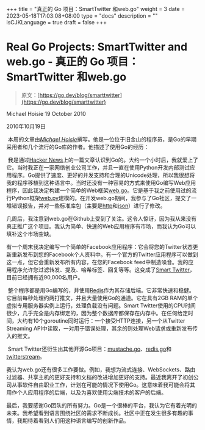 +++
title = "真正的 Go 项目：SmartTwitter 和web.go"
weight = 3
date = 2023-05-18T17:03:08+08:00
type = "docs"
description = ""
isCJKLanguage = true
draft = false
+++

# Real Go Projects: SmartTwitter and web.go - 真正的 Go 项目：SmartTwitter 和web.go

> 原文：[https://go.dev/blog/smarttwitter](https://go.dev/blog/smarttwitter)

Michael Hoisie
19 October 2010

2010年10月19日

​	本周的文章由[*Michael Hoisie*](http://www.hoisie.com/)撰写。他是一位位于旧金山的程序员，是Go的早期采用者和几个流行的Go库的作者。他描述了使用Go的经历：

​	我是通过[Hacker News](http://news.ycombinator.com/)上的一篇文章认识到Go的。大约一个小时后，我就爱上了它。当时我正在一家网络创业公司工作，并且一直在使用Python开发内部测试应用程序。Go提供了速度、更好的并发支持和合理的Unicode处理，所以我很想将我的程序移植到这种语言中。当时还没有一种容易的方式来使用Go编写Web应用程序，因此我决定构建一个简单的Web框架[web.go](http://github.com/hoisie/web.go)。它是基于我之前使用过的流行Python框架[web.py](http://webpy.org/)建模的。在开发web.go期间，我参与了Go社区，提交了一堆错误报告，并对一些标准库包（主要是[http](https://go.dev/pkg/http/)和[json](https://go.dev/pkg/json/)）进行了修改。

​	几周后，我注意到web.go在Github上受到了关注。这令人惊讶，因为我从来没有真正推广这个项目。我认为简单、快速的Web应用程序有市场，而我认为Go可以填补这个市场空缺。

​	有一个周末我决定编写一个简单的Facebook应用程序：它会将您的Twitter状态更新重新发布到您的Facebook个人资料中。有一个官方的Twitter应用程序可以做到这一点，但它会重新发布所有内容，在您的Facebook feed中制造噪音。我的应用程序允许您过滤转发、提及、哈希标签、回复等等。这变成了[Smart Twitter](http://www.facebook.com/apps/application.php?id=135488932982)，目前已经拥有近90,000名用户。

​	整个程序都是用Go编写的，并使用[Redis](https://redis.io/)作为其存储后端。它非常快速和稳健。它目前每秒处理约两打推文，并且大量使用Go的通道。它在具有2GB RAM的单个虚拟专用服务器实例上运行，处理负载没有问题。Smart Twitter使用的CPU时间很少，几乎完全是内存绑定的，因为整个数据库都保存在内存中。在任何给定时间，大约有10个goroutine同时运行：一个接受HTTP连接，另一个从Twitter Streaming API中读取，一对用于错误处理，其余的则处理Web请求或重新发布传入的推文。

​	Smart Twitter还衍生出其他开源Go项目：[mustache.go](http://github.com/hoisie/mustache.go)、[redis.go](http://github.com/hoisie/redis.go)和[twitterstream](http://github.com/hoisie/twitterstream)。

​	我认为web.go还有很多工作要做。例如，我想为流式连接、WebSockets、路由过滤器、共享主机的更好支持和文档的改进增加更好的支持。最近我离开了初创公司从事软件自由职业工作，计划在可能的情况下使用Go。这意味着我可能会将其用作个人应用程序的后端，以及为喜欢使用尖端技术的客户的后端。

​	最后，我要感谢Go团队的所有努力。Go是一个很棒的平台，我认为它有着光明的未来。我希望看到语言围绕社区的需求不断成长。社区中正在发生很多有趣的事情，我期待着看到人们用这种语言编写的创新作品。
